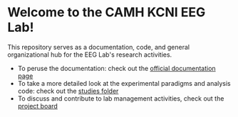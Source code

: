# Welcome to the CAMH KCNI EEG Lab!

This repository serves as a documentation, code, and general organizational hub for the EEG Lab's research activities. 

- To peruse the documentation: check out the [official documentation page](https://krembilneuroinformatics.github.io/kcni-eeg-lab/)
- To take a more detailed look at the experimental paradigms and analysis code: check out the [studies folder](https://github.com/krembilneuroinformatics/kcni-eeg-lab/experiments)
- To discuss and contribute to lab management activities, check out the [project board]()

